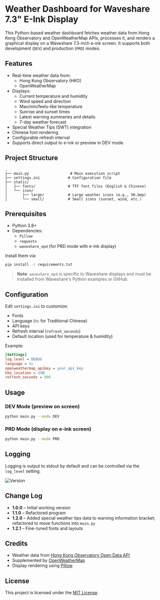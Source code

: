 # Weather Dashboard for Waveshare 7.3" E-Ink Display

This Python-based weather dashboard fetches weather data from Hong Kong Observatory and OpenWeatherMap APIs, processes it, and renders a graphical display on a Waveshare 7.3-inch e-ink screen. It supports both development (`DEV`) and production (`PRD`) modes.

## Features

- Real-time weather data from:
  - Hong Kong Observatory (HKO)
  - OpenWeatherMap
- Displays:
  - Current temperature and humidity
  - Wind speed and direction
  - Max/min/feels-like temperature
  - Sunrise and sunset times
  - Latest warning summaries and details
  - 7-day weather forecast
- Special Weather Tips (SWT) integration
- Chinese font rendering
- Configurable refresh interval
- Supports direct output to e-ink or preview in DEV mode

## Project Structure

```
.
├── main.py                   # Main execution script
├── settings.ini             # Configuration file
├── static/
│   ├── fonts/               # TTF font files (English & Chinese)
│   └── icon/
│       ├── large/           # Large weather icons (e.g., 50.bmp)
│       └── small/           # Small icons (sunset, wind, etc.)
```

## Prerequisites

- Python 3.8+
- Dependencies:
  - `Pillow`
  - `requests`
  - `waveshare_epd` (for PRD mode with e-ink display)

Install them via:

```bash
pip install -r requirements.txt
```

> **Note**: `waveshare_epd` is specific to Waveshare displays and must be installed from Waveshare's Python examples or GitHub.

## Configuration

Edit `settings.ini` to customize:

- Fonts
- Language (`tc` for Traditional Chinese)
- API keys
- Refresh interval (`refresh_seconds`)
- Default location (used for temperature & humidity)

Example:
```ini
[Settings]
log_level = DEBUG
language = tc
openweathermap_apikey = your_api_key
hko_location = 沙田
refresh_seconds = 900
```

## Usage

### DEV Mode (preview on screen)

```bash
python main.py --mode DEV
```

### PRD Mode (display on e-ink screen)

```bash
python main.py --mode PRD
```

## Logging

Logging is output to stdout by default and can be controlled via the `log_level` setting.

![Version](https://img.shields.io/badge/version-1.2.1-green.svg)

## Change Log

- **1.0.0** – Initial working version  
- **1.1.0** – Refactored program  
- **1.2.0** – Added special weather tips data to warning information bracket; refactored to move functions into `main.py`  
- **1.2.1** – Fine-tuned fonts and layouts  

## Credits

- Weather data from [Hong Kong Observatory Open Data API](https://data.weather.gov.hk/weatherAPI/doc/)
- Supplemented by [OpenWeatherMap](https://openweathermap.org/)
- Display rendering using [Pillow](https://python-pillow.org)

## License

This project is licensed under the [MIT License](https://opensource.org/licenses/MIT).
